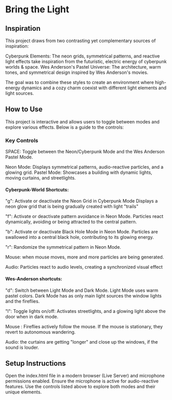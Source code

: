 # Bring the Light

## Inspiration
This project draws from two contrasting yet complementary sources of inspiration:

Cyberpunk Elements: The neon grids, symmetrical patterns, and reactive light effects take inspiration from the futuristic, electric energy of cyberpunk worlds & space.
Wes Anderson's Pastel Universe: The architecture, warm tones, and symmetrical design inspired by Wes Anderson's movies.

The goal was to combine these styles to create an environment where high-energy dynamics and a cozy charm coexist with different light elements and light sources.

## How to Use
This project is interactive and allows users to toggle between modes and explore various effects. Below is a guide to the controls:

### Key Controls

SPACE: Toggle between the Neon/Cyberpunk Mode and the Wes Anderson Pastel Mode.

Neon Mode: Displays symmetrical patterns, audio-reactive particles, and a glowing grid.
Pastel Mode: Showcases a building with dynamic lights, moving curtains, and streetlights.

#### Cyberpunk-World Shortcuts:

"g": Activate or deactivate the Neon Grid in Cyberpunk Mode 
Displays a neon glow grid that is being gradually created with light "trails"

"f": Activate or deactivate pattern avoidance in Neon Mode.
Particles react dynamically, avoiding or being attracted to the central pattern.

"b": Activate or deactivate Black Hole Mode in Neon Mode.
Particles are swallowed into a central black hole, contributing to its glowing energy.

"r": Randomize the symmetrical pattern in Neon Mode.

Mouse: when mouse moves, more and more particles are being generated.

Audio: Particles react to audio levels, creating a synchronized visual effect

#### Wes-Anderson shortcuts:

"d": Switch between Light Mode and Dark Mode.
Light Mode uses warm pastel colors.
Dark Mode has as only main light sources the window lights and the fireflies.

"l": Toggle lights on/off:
Activates streetlights, and a glowing light above the door when in dark mode.

Mouse : Fireflies actively follow the mouse. If the mouse is stationary, they revert to autonomous wandering.

Audio: the curtains are getting "longer" and close up the windows, if the sound is louder.

## Setup Instructions
Open the index.html file in a modern browser (Live Server) and microphone permissions enabled.
Ensure the microphone is active for audio-reactive features.
Use the controls listed above to explore both modes and their unique elements.
